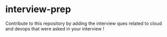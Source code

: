 # interview-prep
Contribute to this repository by adding the interview ques related to cloud and devops that were asked in your interview !
